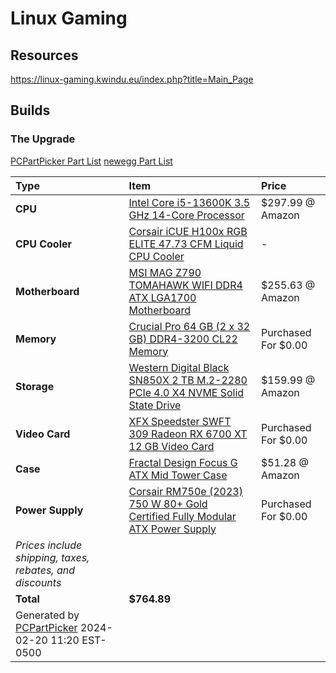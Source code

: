 # Linux Gaming

## Resources
https://linux-gaming.kwindu.eu/index.php?title=Main_Page


## Builds

### The Upgrade
[PCPartPicker Part List](https://pcpartpicker.com/list/xNV3MV)
[newegg Part List](https://newegg.io/d774658)

Type|Item|Price
:----|:----|:----
**CPU** | [Intel Core i5-13600K 3.5 GHz 14-Core Processor](https://pcpartpicker.com/product/LfNxFT/intel-core-i5-13600k-35-ghz-14-core-processor-bx8071513600k) | $297.99 @ Amazon 
**CPU Cooler** | [Corsair iCUE H100x RGB ELITE 47.73 CFM Liquid CPU Cooler](https://pcpartpicker.com/product/2RBzK8/corsair-icue-h100x-rgb-elite-4773-cfm-liquid-cpu-cooler-cw-9060065-ww) |-
**Motherboard** | [MSI MAG Z790 TOMAHAWK WIFI DDR4 ATX LGA1700 Motherboard](https://pcpartpicker.com/product/7dKKHx/msi-mag-z790-tomahawk-wifi-ddr4-atx-lga1700-motherboard-mag-z790-tomahawk-wifi-ddr4) | $255.63 @ Amazon 
**Memory** | [Crucial Pro 64 GB (2 x 32 GB) DDR4-3200 CL22 Memory](https://pcpartpicker.com/product/s288TW/crucial-pro-64-gb-2-x-32-gb-ddr4-3200-cl22-memory-cp2k32g4dfra32a) | Purchased For $0.00 
**Storage** | [Western Digital Black SN850X 2 TB M.2-2280 PCIe 4.0 X4 NVME Solid State Drive](https://pcpartpicker.com/product/crKKHx/western-digital-black-sn850x-2-tb-m2-2280-pcie-40-x4-nvme-solid-state-drive-wds200t2x0e) | $159.99 @ Amazon 
**Video Card** | [XFX Speedster SWFT 309 Radeon RX 6700 XT 12 GB Video Card](https://pcpartpicker.com/product/RFGbt6/xfx-radeon-rx-6700-xt-12-gb-speedster-swft-309-video-card-rx-67xtyjfdv) | Purchased For $0.00 
**Case** | [Fractal Design Focus G ATX Mid Tower Case](https://pcpartpicker.com/product/ZHmxFT/fractal-design-focus-g-black-atx-mid-tower-case-fd-ca-focus-bk-w) | $51.28 @ Amazon 
**Power Supply** | [Corsair RM750e (2023) 750 W 80+ Gold Certified Fully Modular ATX Power Supply](https://pcpartpicker.com/product/YRJp99/corsair-rm750e-2023-750-w-80-gold-certified-fully-modular-atx-power-supply-cp-9020262-na) | Purchased For $0.00 
 | *Prices include shipping, taxes, rebates, and discounts* |
 | **Total** | **$764.89**
 | Generated by [PCPartPicker](https://pcpartpicker.com) 2024-02-20 11:20 EST-0500 |
 